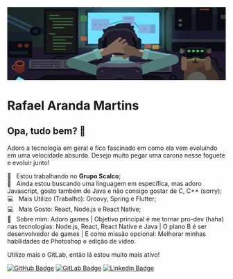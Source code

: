 <img width="auto" src="https://github.com/Skema1114/Skema1114/blob/master/bannerAjustado.png">

# Rafael Aranda Martins

## Opa, tudo bem? 👋
Adoro a tecnologia em geral e fico fascinado em como ela vem evoluindo em uma velocidade absurda.
Desejo muito pegar uma carona nesse foguete e evoluir junto!

:rocket:  &nbsp; Estou trabalhando no **Grupo Scalco**;
<br/> :purple_heart: &nbsp; Ainda estou buscando uma linguagem em específica, mas adoro Javascript, gosto também de Java e não consigo gostar de C, C++ (sorry);
<br/> :computer: &nbsp; Mais Utilizo (Trabalho): Groovy, Spring e Flutter;
<br/> :computer: &nbsp; Mais Gosto: React, Node.js e React Native;
<br/> 💬  &nbsp; Sobre mim: Adoro games | Objetivo principal é me tornar pro-dev (haha) nas tecnologias: Node.js, React, React Native e Java | O plano B é ser desenvolvedor de games | E como missão opcional: Melhorar minhas habilidades de Photoshop e edição de vídeo.

Utilizo mais o GitLab, então lá estou muito mais ativo!

[![GitHub Badge](https://img.shields.io/badge/-Skema1114-gray?style=flat-square&logo=GitHub&logoColor=white&link=https://github.com/Skema1114)](https://github.com/Skema1114)   [![GitLab Badge](https://img.shields.io/badge/-Skema1114-yellow?style=flat-square&logo=GitLab&logoColor=white&link=https://gitlab.com/Skema1114/)](https://gitlab.com/Skema1114/)   [![Linkedin Badge](https://img.shields.io/badge/-RafaelArandaMartins-blue?style=flat-square&logo=Linkedin&logoColor=white&link=https://www.linkedin.com/in/rafaelarandamartins/)](https://www.linkedin.com/in/rafaelarandamartins/)

